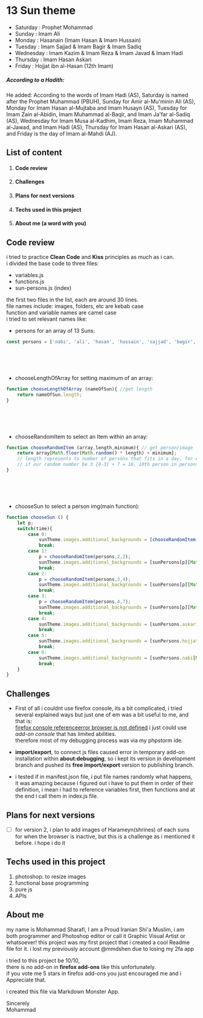 # 13 Sun theme
* Saturday  : Prophet Mohammad
* Sunday    : Imam Ali
* Monday    : Hasanain (Imam Hasan & Imam Hussain)
* Tuesday   : Imam Sajjad & Imam Bagir & Imam Sadiq
* Wednesday : Imam Kazim & Imam Reza & Imam Javad & Imam Hadi
* Thursday  : Imam Hasan Askari
* Friday    : Hojjat ibn al-Hasan (12th Imam)

##### According to a Hadith:  
He added: According to the words of Imam Hadi (AS), Saturday is named after the Prophet Muhammad (PBUH), Sunday for Amir al-Mu'minin Ali (AS), Monday for Imam Hasan al-Mujtaba and Imam Husayn (AS), Tuesday for Imam Zain al-Abidin, Imam Muhammad al-Baqir, and Imam Ja'far al-Sadiq (AS), Wednesday for Imam Musa al-Kadhim, Imam Reza, Imam Muhammad al-Jawad, and Imam Hadi (AS), Thursday for Imam Hasan al-Askari (AS), and Friday is the day of Imam al-Mahdi (AJ).

## List of content
1. #### Code review
2. #### Challenges
3. #### Plans for next versions
4. #### Techs used in this project
5. #### About me (a word with you)


## Code review
i tried to practice **Clean Code** and **Kiss** principles as much as i can.  
i divided the base code to three files:  
* variables.js
* functions.js
* sun-persons.js (index)  

the first two files in the list, each are around 30 lines.  
file names include: images, folders, etc are kebab case  
function and variable names are camel case  
i tried to set relevant names like:
* persons for an array of 13 Suns:
```javascript
const persons = ['nabi', 'ali', 'hasan', 'hussain', 'sajjad', 'bagir', 'sadigh', 'kazim', 'reza', 'javad', 'hadi', 'askari' ,'hojjat'];
```
<br>
<br>
<br>

* chooseLengthOfArray for setting maximum of an array:
```javascript
function chooseLengthOfArray (nameOfSun){ //get length
    return nameOfSun.length;
}
```
<br>
<br>
<br>

* chooseRandomItem to select an Item within an array:
```javascript
function chooseRandomItem (array,length,minimum){ // get person/image
    return array[Math.floor(Math.random() * length) + minimum]; 
    // length represents to number of persons that fits in a day, for example wednesday have 4 persons, so length = 4, in this example minimum should be 7, because 7 first persons were used in previously days.
    // if our random number be 3 {0-3} + 7 = 10, 10th person in persons array is Imam Hadi
}
```
<br>
<br>
<br>

* chooseSun to select a person img(main function):
```javascript
function chooseSun () {
    let p;
    switch(time){
        case 0:
            sunTheme.images.additional_backgrounds = [chooseRandomItem(sunPersons.ali,chooseLengthOfArray(sunPersons.ali),0)];
            break;
        case 1:
            p = chooseRandomItem(persons,2,2);
            sunTheme.images.additional_backgrounds = [sunPersons[p][Math.floor(Math.random() * chooseLengthOfArray(sunPersons[p]))]];
            break;
        case 2:
            p = chooseRandomItem(persons,3,4);
            sunTheme.images.additional_backgrounds = [sunPersons[p][Math.floor(Math.random() * chooseLengthOfArray(sunPersons[p]))]];
            break;
        case 3:
            p = chooseRandomItem(persons,4,7);
            sunTheme.images.additional_backgrounds = [sunPersons[p][Math.floor(Math.random() * chooseLengthOfArray(sunPersons[p]))]];
            break;
        case 4:
            sunTheme.images.additional_backgrounds = [sunPersons.askari[Math.floor(Math.random() * chooseLengthOfArray(sunPersons.askari))]];
            break;
        case 5:
            sunTheme.images.additional_backgrounds = [sunPersons.hojjat[Math.floor(Math.random() * chooseLengthOfArray(sunPersons.hojjat))]];
            break;
        case 6:
            sunTheme.images.additional_backgrounds = [sunPersons.nabi[Math.floor(Math.random() * chooseLengthOfArray(sunPersons.nabi))]];
            break;
    }
}
```

## Challenges
- First of all i couldnt use firefox console, its a bit complicated, i tried several explained ways but just one of em was a bit useful to me, and that is:    
<a href="https://stackoverflow.com/questions/47143453/firefox-console-referenceerror-browser-is-not-defined" target="_blank">firefox console referenceerror browser is not defined</a>
i just could use *add-on console* that has limited abilities.  
therefore most of my debugging process was via my phpstorm ide.

- **import/export**, to connect js files caused error in temporary add-on installation within **about:debugging**, so i kept its version in development branch and pushed its **free import/export** version to publishing branch.

- i tested if in manifest.json file, i put file names randomly what happens, it was amazing because i figured out i have to put them in order of their definition, i mean i had to reference variables first, then functions and at the end i call them in index.js file.

## Plans for next versions
* [ ] for version 2, i plan to add images of Harameyn(shrines) of each suns for when the browser is inactive, but this is a challenge as i mentioned it before. i hope i do it
 
## Techs used in this project
1. photoshop: to resize images
2. functional base programming
3. pure js
4. APIs

## About me 
my name is Mohammad Sharafi, I am a Proud Iranian Shi'a Muslim, i am both programmer and Photoshop editor or call it Graphic Visual Artist or whatsoever!
this project was my first project that i created a cool Readme file for it.
i lost my previously account @mmdshen due to losing my 2fa app

i tried to this project be 10/10,  
there is no add-on in **firefox add-ons** like this unfortunately.  
if you vote me 5 stars in firefox add-ons you just encouraged me and i Appreciate that.

i created this file via Markdown Monster App.

Sincerely  
Mohammad
